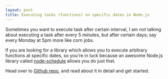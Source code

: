```yaml
---
layout: post
title: Executing tasks (functions) on specific dates in Node.js 
---
```



Sometimes you want to execute task after certain interval, I am not talking about executing a task after every 5 minutes, but after certain days; say every Monday at 5pm more like corn jobs.

If you are looking for a library which allows you to execute arbitrary  functions at specific dates, so you're in luck because an awesome Node.js library called [node-schedule](https://github.com/mattpat/node-schedule) allows you do just that.

Head over to [Github repo](https://github.com/mattpat/node-schedule), and read about it in detail and get started.
